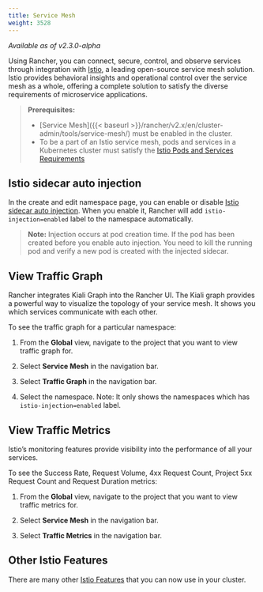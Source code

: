 ```yaml
---
title: Service Mesh
weight: 3528
---
```


_Available as of v2.3.0-alpha_

Using Rancher, you can connect, secure, control, and observe services through integration with [Istio](https://istio.io/), a leading open-source service mesh solution. Istio provides behavioral insights and operational control over the service mesh as a whole, offering a complete solution to satisfy the diverse requirements of microservice applications.

>**Prerequisites:**
>
>- [Service Mesh]({{< baseurl >}}/rancher/v2.x/en/cluster-admin/tools/service-mesh/) must be enabled in the cluster.
>- To be a part of an Istio service mesh, pods and services in a Kubernetes cluster must satisfy the [Istio Pods and Services Requirements](https://istio.io/docs/setup/kubernetes/prepare/requirements/)

## Istio sidecar auto injection

In the create and edit namespace page, you can enable or disable [Istio sidecar auto injection](https://istio.io/blog/2019/data-plane-setup/#automatic-injection). When you enable it, Rancher will add `istio-injection=enabled` label to the namespace automatically.

> **Note:** Injection occurs at pod creation time. If the pod has been created before you enable auto injection. You need to kill the running pod and verify a new pod is created with the injected sidecar.

## View Traffic Graph

Rancher integrates Kiali Graph into the Rancher UI. The Kiali graph provides a powerful way to visualize the topology of your service mesh. It shows you which services communicate with each other.

To see the traffic graph for a particular namespace:

1. From the **Global** view, navigate to the project that you want to view traffic graph for.

1. Select **Service Mesh** in the navigation bar.

1. Select **Traffic Graph** in the navigation bar.

1. Select the namespace. Note: It only shows the namespaces which has `istio-injection=enabled` label.

## View Traffic Metrics

Istio’s monitoring features provide visibility into the performance of all your services.

To see the Success Rate, Request Volume, 4xx Request Count, Project 5xx Request Count and Request Duration metrics:

1. From the **Global** view, navigate to the project that you want to view traffic metrics for.

1. Select **Service Mesh** in the navigation bar.

1. Select **Traffic Metrics** in the navigation bar.


## Other Istio Features

There are many other [Istio Features](https://istio.io/docs/concepts/what-is-istio/#core-features)
that you can now use in your cluster.

